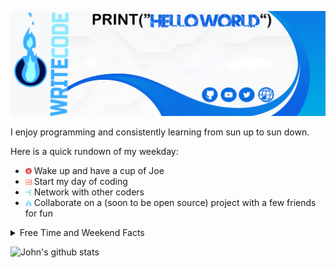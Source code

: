 ![Hello World](/img/Background.png?raw=true "Header")

I enjoy programming and consistently learning from sun up to sun down. 

Here is a quick rundown of my weekday:

- <img src="/img/coffee.svg" alt="coffee" width="10" height="10"> Wake up and have a cup of Joe
- <img src="/img/code.svg" alt="work" width="10" height="10">  Start my day of coding
- <img src="/img/network.svg" alt="network" width="10" height="10">  Network with other coders
- <img src="/img/collaborate.svg" alt="collaborate" width="10" height="10">  Collaborate on a (soon to be open source) project with a few friends for fun


<details>
  <summary>Free Time and Weekend Facts</summary>
  <br>

  - I play hardcore PS4 games with my son.
  - I teach my oldest daughter to paint.
  - I play fun games and rhymes with my short stack daughter.
  - I listen to my wife (if I didn't, I would be in trouble).
  <br><br>
</details>

![John's github stats](https://github-readme-stats.vercel.app/api?username=JohnHernCode&show_icons=true&theme=nord)
